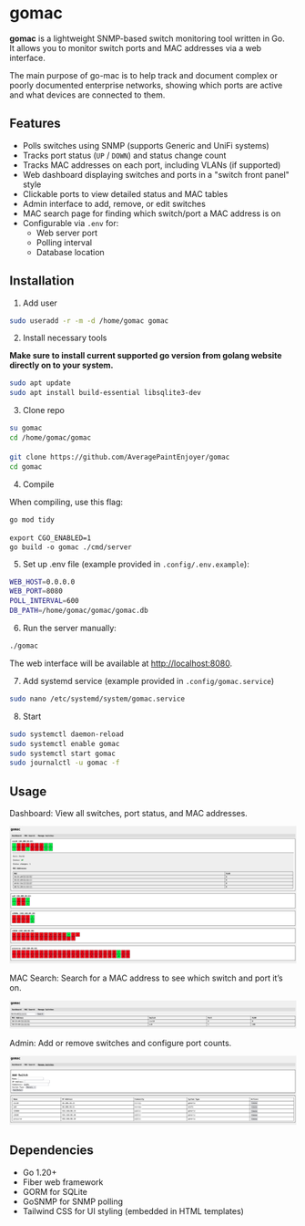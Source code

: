 # gomac

**gomac** is a lightweight SNMP-based switch monitoring tool written in Go.  
It allows you to monitor switch ports and MAC addresses via a web interface.

The main purpose of go-mac is to help track and document complex or poorly documented enterprise networks, showing which ports are active and what devices are connected to them.

## Features

- Polls switches using SNMP (supports Generic and UniFi systems)
- Tracks port status (`UP` / `DOWN`) and status change count
- Tracks MAC addresses on each port, including VLANs (if supported)
- Web dashboard displaying switches and ports in a "switch front panel" style
- Clickable ports to view detailed status and MAC tables
- Admin interface to add, remove, or edit switches
- MAC search page for finding which switch/port a MAC address is on
- Configurable via `.env` for:
  - Web server port
  - Polling interval
  - Database location

## Installation

1. Add user

```bash
sudo useradd -r -m -d /home/gomac gomac
```

2. Install necessary tools 

**Make sure to install current supported go version from golang website directly on to your system.**

```bash
sudo apt update
sudo apt install build-essential libsqlite3-dev
```

3. Clone repo

```bash
su gomac
cd /home/gomac/gomac

git clone https://github.com/AveragePaintEnjoyer/gomac
cd gomac
```

4. Compile

When compiling, use this flag:

```
go mod tidy

export CGO_ENABLED=1
go build -o gomac ./cmd/server
```

5. Set up .env file (example provided in `.config/.env.example`):

```bash
WEB_HOST=0.0.0.0
WEB_PORT=8080
POLL_INTERVAL=600
DB_PATH=/home/gomac/gomac/gomac.db
```

6. Run the server manually:

```bash
./gomac
```

The web interface will be available at [http://localhost:8080](http://localhost:8080).

7. Add systemd service (example provided in `.config/gomac.service`)

```bash
sudo nano /etc/systemd/system/gomac.service
```

8. Start

```bash
sudo systemctl daemon-reload
sudo systemctl enable gomac
sudo systemctl start gomac
sudo journalctl -u gomac -f 
```

## Usage

Dashboard: View all switches, port status, and MAC addresses.

![](.assets/01-dashboard-ext.png)

MAC Search: Search for a MAC address to see which switch and port it’s on.

![](.assets/02-mac.png)

Admin: Add or remove switches and configure port counts.

![](.assets/03-manage.png)

## Dependencies

- Go 1.20+
- Fiber web framework
- GORM for SQLite
- GoSNMP for SNMP polling
- Tailwind CSS for UI styling (embedded in HTML templates)